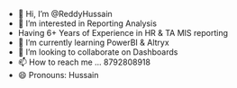 - 👋 Hi, I’m @ReddyHussain
- 👀 I’m interested in Reporting Analysis
-  Having 6+ Years of Experience in HR & TA MIS reporting
- 🌱 I’m currently learning PowerBI & Altryx
- 💞️ I’m looking to collaborate on Dashboards
- 📫 How to reach me ... 8792808918
- 😄 Pronouns: Hussain

<!---
ReddyHussain/ReddyHussain is a ✨ special ✨ repository because its `README.md` (this file) appears on your GitHub profile.
You can click the Preview link to take a look at your changes.
--->
